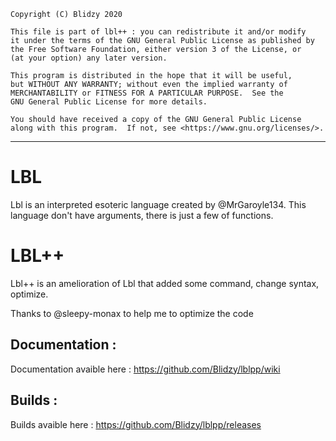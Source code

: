     Copyright (C) Blidzy 2020 
    
    This file is part of lbl++ : you can redistribute it and/or modify
    it under the terms of the GNU General Public License as published by
    the Free Software Foundation, either version 3 of the License, or
    (at your option) any later version.

    This program is distributed in the hope that it will be useful,
    but WITHOUT ANY WARRANTY; without even the implied warranty of
    MERCHANTABILITY or FITNESS FOR A PARTICULAR PURPOSE.  See the
    GNU General Public License for more details.

    You should have received a copy of the GNU General Public License
    along with this program.  If not, see <https://www.gnu.org/licenses/>.

_________________________


# LBL
Lbl is an interpreted esoteric language created by @MrGaroyle134. This language don't have arguments, there is just a few of functions.

# LBL++ 
Lbl++ is an amelioration of Lbl that added some command, change syntax, optimize.

Thanks to @sleepy-monax to help me to optimize the code

## Documentation : 
Documentation avaible here : https://github.com/Blidzy/lblpp/wiki

## Builds :
Builds avaible here : https://github.com/Blidzy/lblpp/releases
